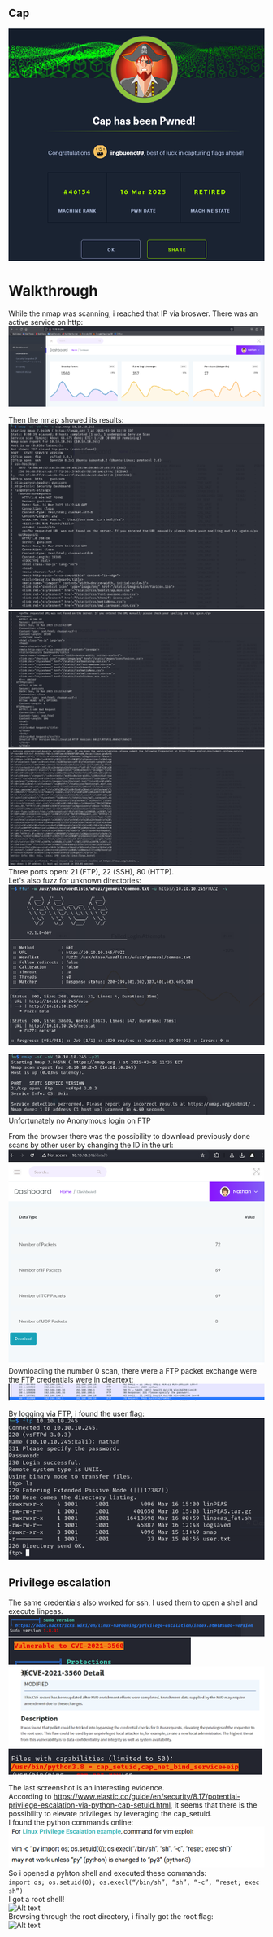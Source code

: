 ## Cap  
![Alt text](/assets/2025-03-17-Cap/image-16.png)
# Walkthrough
While the nmap was scanning, i reached that IP via broswer. There was an active service on http:  
![Alt text](/assets/2025-03-17-Cap/image.png)

Then the nmap showed its results:  
![Alt text](/assets/2025-03-17-Cap/image-1.png) 
![Alt text](/assets/2025-03-17-Cap/image-2.png) 
![Alt text](/assets/2025-03-17-Cap/image-3.png) 
Three ports open: 21 (FTP), 22 (SSH), 80 (HTTP).  
Let's also fuzz for unknown directories:  
![Alt text](/assets/2025-03-17-Cap/image-4.png)   
  
![Alt text](/assets/2025-03-17-Cap/image-5.png)   
Unfortunately no Anonymous login on FTP  
  
From the browser there was the possibility to download previously done scans by other user by changing the ID in the url:  
![Alt text](/assets/2025-03-17-Cap/image-7.png)   
Downloading the number 0 scan, there were a FTP packet exchange were the FTP credentials were in cleartext:  
![Alt text](/assets/2025-03-17-Cap/image-6.png)   
  
By logging via FTP, i found the user flag:  
![Alt text](/assets/2025-03-17-Cap/image-8.png)   
  

## Privilege escalation
The same credentials also worked for ssh, I used them to open a shell and execute linpeas.  
![Alt text](/assets/2025-03-17-Cap/image-11.png)   
![Alt text](/assets/2025-03-17-Cap/image-9.png)   
![Alt text](/assets/2025-03-17-Cap/image-10.png)   
![Alt text](/assets/2025-03-17-Cap/image-12.png)   
  
The last screenshot is an interesting evidence.  
According to https://www.elastic.co/guide/en/security/8.17/potential-privilege-escalation-via-python-cap-setuid.html, it seems that there is the possibility to elevate privileges by leveraging the cap_setuid.  
I found the python commands online:  
![Alt text](/assets/2025-03-17-Cap/image-13.png)   
So i opened a pyhton shell and executed these commands:  
``` import os; os.setuid(0); os.execl(“/bin/sh”, “sh”, “-c”, “reset; exec sh”) ```  
I got a root shell!  
![Alt text](/assets/2025-03-17-Cap/image-14.png)   
Browsing through the root directory, i finally got the root flag:  
![Alt text](/assets/2025-03-17-Cap/image-15.png)  
